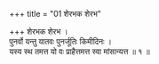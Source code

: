 +++
title = "01 शेरभक शेरभ"

+++
शेरभक शेरभ ।  
पुनर्वो यन्तु यातवः पुनर्जूतिः किमीदिनः ।  
यस्य स्थ तमत्त यो वः प्राहैत्तमत्त स्वा मांसान्यत्त ॥ १ ॥
